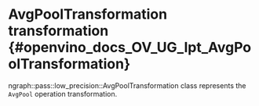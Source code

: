 # AvgPoolTransformation transformation {#openvino_docs_OV_UG_lpt_AvgPoolTransformation}

ngraph::pass::low_precision::AvgPoolTransformation class represents the `AvgPool` operation transformation.
